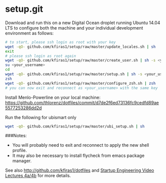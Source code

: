 setup.git
=========
Download and run this on a new Digital Ocean droplet running Ubuntu 14.04 LTS to
configure both the machine and your individual development environment as
follows:

```sh
# to start, please ssh login as root with your key
wget -qO- github.com/kfiras1/setup/raw/master/update_locales.sh | sh
exit
# please ssh login as root again
wget -qO- github.com/kfiras1/setup/raw/master/create_user.sh | sh -s <your_username>
su <your_username>
cd
wget -qO- github.com/kfiras1/setup/raw/master/setup.sh | sh -s <your_username>
zsh
wget -qO- github.com/kfiras1/setup/raw/master/configure_zsh.sh | zsh
# you can now exit and reconnect as <your_username> with the same key

```
Install Menlo-Powerline on your local machine: https://github.com/thlorenz/dotfiles/commit/d7de2f6ed73136fc9cedfd89ae5577253286dd2d

Run the following for ubismart only
```sh
wget -qO- github.com/kfiras1/setup/raw/master/ubi_setup.sh | sh
```

###Notes: 
* You will probably need to exit and reconnect to apply the new shell profile.
* It may also be necessary to install flycheck from emacs package manager.

See also http://github.com/kfiras1/dotfiles and
[Startup Engineering Video Lectures 4a/4b](https://class.coursera.org/startup-001/lecture/index)
for more details.





